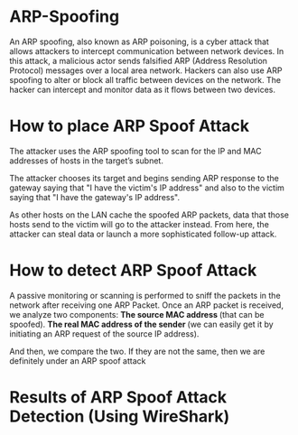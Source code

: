 # ARP-Spoofing

An ARP spoofing, also known as ARP poisoning, is a cyber attack that allows attackers to intercept communication between network devices.
In this attack, a malicious actor sends falsified ARP (Address Resolution Protocol) messages over a local area network.
Hackers can also use ARP spoofing to alter or block all traffic between devices on the network.
The hacker can intercept and monitor data as it flows between two devices.

# How to place ARP Spoof Attack

The attacker uses the ARP spoofing tool to scan for the IP and MAC addresses of hosts in the target’s subnet.

The attacker chooses its target and begins sending ARP response to the gateway saying that "I have the victim's IP address" and also to the victim saying that "I have the gateway's IP address".

As other hosts on the LAN cache the spoofed ARP packets, data that those hosts send to the victim will go to the attacker instead. From here, the attacker can steal data or launch a more sophisticated follow-up attack.


# How to detect ARP Spoof Attack

A passive monitoring or scanning is performed to sniff the packets in the network after receiving one ARP Packet. Once an ARP packet is received, we analyze two components: <b>The source MAC address </b> (that can be spoofed). <b>The real MAC address of the sender </b> (we can easily get it by initiating an ARP request of the source IP address).

And then, we compare the two. If they are not the same, then we are definitely under an ARP spoof attack

# Results of ARP Spoof Attack Detection (Using WireShark)
